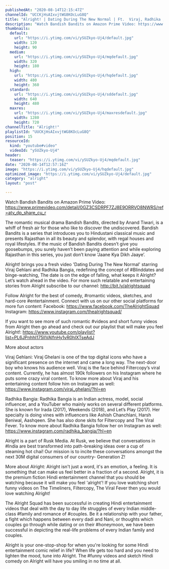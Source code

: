 ```yaml
---
publishedAt: "2020-08-14T12:15:47Z"
channelId: "UCCKjHsAIxvjtWG8KOcLuG8Q"
title: "Alright! | Dating During The New Normal | Ft.  Viraj, Radhika , Ritwik , Shreya"
description: "Watch Bandish Bandits on Amazon Prime Video: https://www.primevideo.com/detail/0GZ3CSDRPF7ZJ8E9ORRVO8NWRS/ref=atv_dp_share_cu_r\n\nThe romantic musical drama Bandish Bandits, directed by Anand Tiwari, is a whiff of fresh air for those who like to discover the undiscovered. Bandish Bandits is a series that introduces you to Hindustani classical music and presents Rajasthan in all its beauty and splendor, with regal houses and royal lifestyles. If the music of Bandish Bandits doesn’t give you goosebumps, you surely haven’t been paying attention and while exploring Rajasthan in this series, you just don’t know ‘Jaane Kya Dikh Jaaye’.\n\nAlright! brings you a fresh video 'Dating During The New Normal' starring Viraj Gehlani and Radhika Bangia, redefining the concept of #Blinddates and binge-watching, The date is on the edge of falling, what keeps it Alright? Let’s watch ahead in the video. For more such relatable and entertaining stories from Alright subscribe to our channel: http://bit.ly/alrightsquad \n\nFollow Alright for the best of comedy, #romantic videos, sketches, and hard-core #entertainment. Connect with us on our other social platforms for more fun content: \nFacebook: https://www.facebook.com/TheAlrightSquad\nInstagram: https://www.instagram.com/thealrightsquad/\n\nIf you want to see more of such romantic #videos and short funny videos from Alright then go ahead and check out our playlist that will make you feel Alright!:  https://www.youtube.com/playlist?list=PL6JPnhhI175lIVAlfnHy1vR0hlXTseAdJ\n\nMore about actors\n\nViraj Gehlani: Viraj Ghelani is one of the top digital icons who have a significant presence on the internet and came a long way. The next-door boy who knows his audience well. Viraj is the face behind Filtercopy’s viral content. Currently, he has almost 190k followers on his Instagram where he puts some crazy viral content. To know more about Viraj and his entertaining content follow him on Instagram as well: https://www.instagram.com/viraj_ghelani/?hl=en\n\nRadhika Bangia: Radhika Bangia is an Indian actress, model, social influencer, and a YouTuber who mainly works on several different platforms. She is known for Irada (2017), Weekends (2018), and Let’s Play (2017). Her specialty is doing vines with influencers like Ashish Chanchlani, Harsh Beniwal, Aashqeen. She has also done skits for Filtercopy and The Viral Fever. To know more about Radhika Bangia follow her on Instagram as well: https://www.instagram.com/radhika_bangia/?hl=en\n\nAlright is a part of Rusk Media. At Rusk, we believe that conversations in #India are best transformed into path-breaking ideas over a cup of steaming hot chai! Our mission is to incite these conversations amongst the next 30M digital consumers of our country- Generation Z!\n\nMore about Alright: Alright isn't just a word, it's an emotion, a feeling. It is something that can make us feel better in a fraction of a second. Alright, it is the premium fiction Hindi entertainment channel that you should be watching because it will make you feel 'alright'! If you love watching short funny videos on The Timeliners, Filtercopy, The Viral Fever then you would love watching Alright!\n\nThe Alright Squad has been successful in creating Hindi entertainment videos that deal with the day to day life struggles of every Indian middle-class #family and romance of #couples. Be it a relationship with your father, a fight which happens between every dadi and Nani, or thoughts which couples go through while dating or on their #honeymoon, we have been successful in depicting the real-life problems of every Indian family and couples.\n\nAlright is your one-stop-shop for when you're looking for some Hindi entertainment comic relief in life? When life gets too hard and you need to lighten the mood, tune into Alright. The #funny videos and sketch Hindi comedy on Alright will have you smiling in no time at all."
thumbnails:
  default:
    url: "https://i.ytimg.com/vi/ySUZkyo-Uj4/default.jpg"
    width: 120
    height: 90
  medium:
    url: "https://i.ytimg.com/vi/ySUZkyo-Uj4/mqdefault.jpg"
    width: 320
    height: 180
  high:
    url: "https://i.ytimg.com/vi/ySUZkyo-Uj4/hqdefault.jpg"
    width: 480
    height: 360
  standard:
    url: "https://i.ytimg.com/vi/ySUZkyo-Uj4/sddefault.jpg"
    width: 640
    height: 480
  maxres:
    url: "https://i.ytimg.com/vi/ySUZkyo-Uj4/maxresdefault.jpg"
    width: 1280
    height: 720
channelTitle: "Alright!"
playlistId: "UUCKjHsAIxvjtWG8KOcLuG8Q"
position: 15
resourceId:
  kind: "youtube#video"
  videoId: "ySUZkyo-Uj4"
header:
  teaser: "https://i.ytimg.com/vi/ySUZkyo-Uj4/mqdefault.jpg"
date: "2020-08-14T12:57:16Z"
image: "https://i.ytimg.com/vi/ySUZkyo-Uj4/hqdefault.jpg"
optimized_image: "https://i.ytimg.com/vi/ySUZkyo-Uj4/default.jpg"
category: "alright"
layout: "post"

---
```

Watch Bandish Bandits on Amazon Prime Video: https://www.primevideo.com/detail/0GZ3CSDRPF7ZJ8E9ORRVO8NWRS/ref=atv_dp_share_cu_r

The romantic musical drama Bandish Bandits, directed by Anand Tiwari, is a whiff of fresh air for those who like to discover the undiscovered. Bandish Bandits is a series that introduces you to Hindustani classical music and presents Rajasthan in all its beauty and splendor, with regal houses and royal lifestyles. If the music of Bandish Bandits doesn’t give you goosebumps, you surely haven’t been paying attention and while exploring Rajasthan in this series, you just don’t know ‘Jaane Kya Dikh Jaaye’.

Alright! brings you a fresh video 'Dating During The New Normal' starring Viraj Gehlani and Radhika Bangia, redefining the concept of #Blinddates and binge-watching, The date is on the edge of falling, what keeps it Alright? Let’s watch ahead in the video. For more such relatable and entertaining stories from Alright subscribe to our channel: http://bit.ly/alrightsquad 

Follow Alright for the best of comedy, #romantic videos, sketches, and hard-core #entertainment. Connect with us on our other social platforms for more fun content: 
Facebook: https://www.facebook.com/TheAlrightSquad
Instagram: https://www.instagram.com/thealrightsquad/

If you want to see more of such romantic #videos and short funny videos from Alright then go ahead and check out our playlist that will make you feel Alright!:  https://www.youtube.com/playlist?list=PL6JPnhhI175lIVAlfnHy1vR0hlXTseAdJ

More about actors

Viraj Gehlani: Viraj Ghelani is one of the top digital icons who have a significant presence on the internet and came a long way. The next-door boy who knows his audience well. Viraj is the face behind Filtercopy’s viral content. Currently, he has almost 190k followers on his Instagram where he puts some crazy viral content. To know more about Viraj and his entertaining content follow him on Instagram as well: https://www.instagram.com/viraj_ghelani/?hl=en

Radhika Bangia: Radhika Bangia is an Indian actress, model, social influencer, and a YouTuber who mainly works on several different platforms. She is known for Irada (2017), Weekends (2018), and Let’s Play (2017). Her specialty is doing vines with influencers like Ashish Chanchlani, Harsh Beniwal, Aashqeen. She has also done skits for Filtercopy and The Viral Fever. To know more about Radhika Bangia follow her on Instagram as well: https://www.instagram.com/radhika_bangia/?hl=en

Alright is a part of Rusk Media. At Rusk, we believe that conversations in #India are best transformed into path-breaking ideas over a cup of steaming hot chai! Our mission is to incite these conversations amongst the next 30M digital consumers of our country- Generation Z!

More about Alright: Alright isn't just a word, it's an emotion, a feeling. It is something that can make us feel better in a fraction of a second. Alright, it is the premium fiction Hindi entertainment channel that you should be watching because it will make you feel 'alright'! If you love watching short funny videos on The Timeliners, Filtercopy, The Viral Fever then you would love watching Alright!

The Alright Squad has been successful in creating Hindi entertainment videos that deal with the day to day life struggles of every Indian middle-class #family and romance of #couples. Be it a relationship with your father, a fight which happens between every dadi and Nani, or thoughts which couples go through while dating or on their #honeymoon, we have been successful in depicting the real-life problems of every Indian family and couples.

Alright is your one-stop-shop for when you're looking for some Hindi entertainment comic relief in life? When life gets too hard and you need to lighten the mood, tune into Alright. The #funny videos and sketch Hindi comedy on Alright will have you smiling in no time at all.